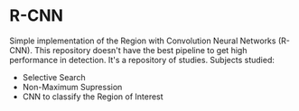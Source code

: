 # R-CNN

Simple implementation of the Region with Convolution Neural Networks (R-CNN). This repository doesn't have the best pipeline to get high performance in detection. It's a repository of studies. Subjects studied:

- Selective Search
- Non-Maximum Supression
- CNN to classify the Region of Interest
